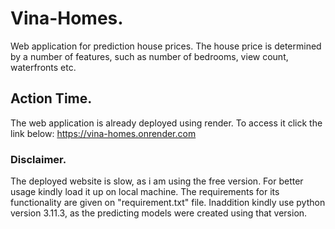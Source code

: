 # Vina-Homes.
Web application for prediction house prices.
The house price is determined by a number of features, such as number of bedrooms, view count, waterfronts etc.
## Action Time.
The web application is already deployed using render. To access it click the link below:
https://vina-homes.onrender.com

### Disclaimer.
The deployed website is slow, as i am using the free version. For better usage kindly load it up on local machine.
The requirements for its functionality are given on "requirement.txt" file. Inaddition kindly use python version 3.11.3, as the predicting models were created using that version.
